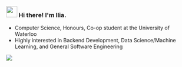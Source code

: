 ### <img src="https://raw.githubusercontent.com/MartinHeinz/MartinHeinz/master/wave.gif" width="30px"> Hi there! I'm Ilia.

<!--
**Iliaromanov/Iliaromanov** is a ✨ _special_ ✨ repository because its `README.md` (this file) appears on your GitHub profile.

Here are some ideas to get you started:

- 🔭 I’m currently working on ...
- 🌱 I’m currently learning ...
- 👯 I’m looking to collaborate on ...
- 🤔 I’m looking for help with ...
- 💬 Ask me about ...
- 📫 How to reach me: ...
- 😄 Pronouns: ...
- ⚡ Fun fact: ...
-->

- <!--🎓--> Computer Science, Honours, Co-op student at the University of Waterloo
- <!--🧠--> Highly interested in Backend Development, Data Science/Machine Learning, and General Software Engineering
<!--- 😄 Always looking for new opportunities to learn and grow!-->



[![](https://github-readme-stats.vercel.app/api?username=Iliaromanov)](https://github.com/anuraghazra/github-readme-stats)
<!--<img align="center" src="https://github-readme-stats.vercel.app/api/top-langs/?username=Iliaromanov" />-->
